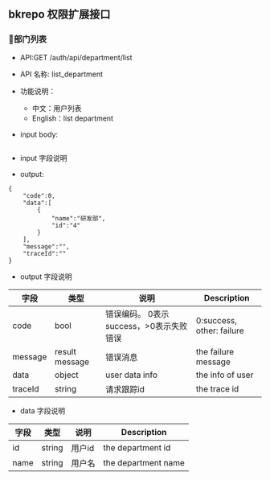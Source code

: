## bkrepo 权限扩展接口


### 部门列表

- API:GET /auth/api/department/list
- API 名称: list_department
- 功能说明：
	- 中文：用户列表
	- English：list department

- input body:

``` json

```

- input 字段说明

- output:

```
{
    "code":0,
    "data":[
        {
            "name":"研发部",
            "id":"4"
        }
    ],
    "message":"",
    "traceId":""
}

```

- output 字段说明

| 字段|类型|说明|Description|
|---|---|---|---|
|code|bool|错误编码。 0表示success，>0表示失败错误 |0:success, other: failure|
|message|result message|错误消息 |the failure message |
|data | object | user data info |the info of user|
|traceId|string|请求跟踪id|the trace id|


- data 字段说明

| 字段|类型|说明|Description|
|---|---|---|---|
|id | string | 用户id |the department id|
|name|string|用户名|the department name|




















